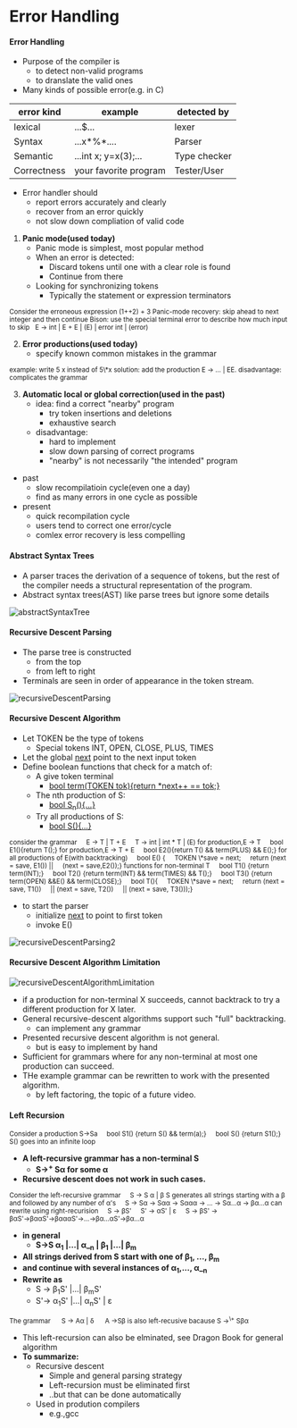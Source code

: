 # Error Handling
#### Error Handling
- Purpose of the compiler is 
    + to detect non-valid programs
    + to dranslate the valid ones
- Many kinds of possible error(e.g. in C)

| error kind | example | detected by |
| - | - | - | 
| lexical | ...$... | lexer |
| Syntax | ...x\*%*.... | Parser |
| Semantic | ...int x; y=x(3);... | Type checker |
| Correctness | your favorite program | Tester/User |

- Error handler should
    + report errors accurately and clearly
    + recover from an error quickly
    + not slow down compliation of valid code

1. **Panic mode(used today)**
    - Panic mode is simplest, most popular method
    - When an error is detected:
        + Discard tokens until one with a clear role is found
        + Continue from there
    - Looking for synchronizing tokens
        + Typically the statement or expression terminators

<small>
Consider the erroneous expression (1++2) + 3  
Panic-mode recovery: skip ahead to next integer and then continue  
Bison: use the special terminal error to describe how much input to skip  
&nbsp;&nbsp;E → int | E + E | (E) | error int | (error)
</small>

2. **Error productions(used today)**
    + specify known common mistakes in the grammar

<small>
example: write 5 x instead of 5\*x  
solution: add the production E → … | EE.
disadvantage: complicates the grammar
</small>

3. **Automatic local or global correction(used in the past)**
    - idea: find a correct "nearby" program
        + try token insertions and deletions
        + exhaustive search
    - disadvantage:
        + hard to implement
        + slow down parsing of correct programs
        + "nearby" is not necessarily "the intended" program

- past
    + slow recompilatioin cycle(even one a day)
    + find as many errors in one cycle as possible
- present
    + quick recompilation cycle
    + users tend to correct one error/cycle
    + comlex error recovery is less compelling
#### Abstract Syntax Trees
- A parser traces the derivation of a sequence of tokens, but the rest of the compiler needs a structural representation of the program.
- Abstract syntax trees(AST) like parse trees but ignore some details

![abstractSyntaxTree](https://github.com/Austen-hub/Austen-hub.github.io/blob/master/basicCourse/images/Compilers-abstractSyntaxTree.JPG?raw=true)

#### Recursive Descent Parsing
- The parse tree is constructed
    + from the top
    + from left to right
- Terminals are seen in order of appearance in the token stream.

![recursiveDescentParsing](https://github.com/Austen-hub/Austen-hub.github.io/blob/master/basicCourse/images/Compilers-recursiveDescentParsing.JPG?raw=true)

#### Recursive Descent Algorithm
- Let TOKEN be the type of tokens
    + Special tokens INT, OPEN, CLOSE, PLUS, TIMES
- Let the global <u>next</u> point to the next input token
- Define boolean functions that check for a match of:
    + A give token terminal
        * <u>bool term(TOKEN tok){return \*next\+\+ == tok;}</u>
    + The nth production of S:
        * <u>bool S<sub>n</sub>(){...}</u>
    + Try all productions of S:
        * <u>bool S(){...}</u>

<small>
consider the grammar  
&nbsp;&nbsp;&nbsp;&nbsp;E → T | T + E  
&nbsp;&nbsp;&nbsp;&nbsp;T → int | int * T | (E)  
for production,E → T  
&nbsp;&nbsp;&nbsp;&nbsp;bool E1(){return T();}  
for production,E → T + E  
&nbsp;&nbsp;&nbsp;&nbsp;bool E2(){return T() && term(PLUS) && E();}  
for all productions of E(with backtracking)  
&nbsp;&nbsp;&nbsp;&nbsp;bool E() {  
&nbsp;&nbsp;&nbsp;&nbsp;TOKEN \*save = next;  
&nbsp;&nbsp;&nbsp;&nbsp;return (next = save, E1()) ||  
&nbsp;&nbsp;&nbsp;&nbsp;(next = save,E2());}  
functions for non-terminal T  
&nbsp;&nbsp;&nbsp;&nbsp;bool T1() {return term(INT);}  
&nbsp;&nbsp;&nbsp;&nbsp;bool T2() {return term(INT) && term(TIMES) && T();}  
&nbsp;&nbsp;&nbsp;&nbsp;bool T3() {return term(OPEN) &&E() && term(CLOSE);}  
&nbsp;&nbsp;&nbsp;&nbsp;bool T(){  
&nbsp;&nbsp;&nbsp;&nbsp;TOKEN \*save = next;  
&nbsp;&nbsp;&nbsp;&nbsp;return (next = save, T1())  
&nbsp;&nbsp;&nbsp;&nbsp;|| (next = save, T2())  
&nbsp;&nbsp;&nbsp;&nbsp;|| (next = save, T3()));}
</small>

- to start the parser
    + initialize <u>next</u> to point to first token
    + invoke E()

![recursiveDescentParsing2](https://github.com/Austen-hub/Austen-hub.github.io/blob/master/basicCourse/images/Compilers-recursiveDescentParsing2.JPG?raw=true)

#### Recursive Descent Algorithm Limitation
![recursiveDescentAlgorithmLimitation](https://github.com/Austen-hub/Austen-hub.github.io/blob/master/basicCourse/images/Compilers-recursiveDescentAlgorithmLimitation.JPG?raw=true)

- if a production for non-terminal X succeeds, cannot backtrack to try a different production for X later.
- General recursive-descent algorithms support such "full" backtracking.
    + can implement any grammar
- Presented recursive descent algorithm is not general.
    + but is easy to implement by hand
- Sufficient for grammars where for any non-terminal at most one production can succeed.
- THe example grammar can be rewritten to work with the presented algorithm.
    + by left factoring, the topic of a future video.
#### Left Recursion
<small>
Consider a production S→Sa
&nbsp;&nbsp;&nbsp;&nbsp;bool S1() {return S() && term(a);}  
&nbsp;&nbsp;&nbsp;&nbsp;bool S() {return S1();}  
S() goes into an infinite loop
</small>

- **A left-recursive grammar has a non-terminal S**
    + **S→<sup>\+</sup> Sα for some α**
- **Recursive descent does not work in such cases.**

<small>
Consider the left-recursive grammar  
&nbsp;&nbsp;&nbsp;&nbsp;S → S α | β  
S generates all strings starting with a β and followed by any number of α's  
&nbsp;&nbsp;&nbsp;&nbsp;S → Sα → Sαα → Sααα → … → Sα…α → βα…α  
can rewrite using right-recurision  
&nbsp;&nbsp;&nbsp;&nbsp;S → βS'  
&nbsp;&nbsp;&nbsp;&nbsp;S' → αS' | ε  
&nbsp;&nbsp;&nbsp;&nbsp;S → βS' → βαS'→βααS'→βαααS'→…→βα…αS'→βα…α
</small>

- **in general**
    + **S→S α<sub>1</sub>  |…|  α_<sub>n</sub> |  β<sub>1</sub> |…| β<sub>m</sub>**
- **All strings derived from S start with one of β<sub>1</sub>, ..., β<sub>m</sub>**
- **and continue with several instances of α<sub>1</sub>,..., α_<sub>n</sub>**
- **Rewrite as**
    + S → β<sub>1</sub>S' |...| β<sub>m</sub>S'
    + S'→ α<sub>1</sub>S' |...| α<sub>n</sub>S' | ε

<small>
The grammar
&nbsp;&nbsp;&nbsp;&nbsp; S → Aα | δ
&nbsp;&nbsp;&nbsp;&nbsp; A →Sβ
is also left-recusive bacause S →<sup>\+</sup> Sβα
</small>

- This left-recursion can also be elminated, see Dragon Book for general algorithm
- **To summarize:** 
    + Recursive descent
        * Simple and general parsing strategy
        * Left-recursion must be eliminated first
        * ..but that can be done automatically
    + Used in prodution compilers
        * e.g.,gcc